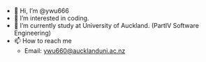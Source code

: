 - 👋 Hi, I’m @ywu666
- 👀 I’m interested in coding.
- 🌱 I’m currently study at University of Auckland. (PartIV Software Engineering)
- 📫 How to reach me 
  -  Email: ywu660@aucklanduni.ac.nz
